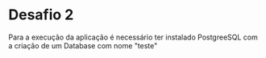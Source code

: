 # Desafio 2

Para a execução da aplicação é necessário ter instalado PostgreeSQL com a criação de um Database com nome "teste"
